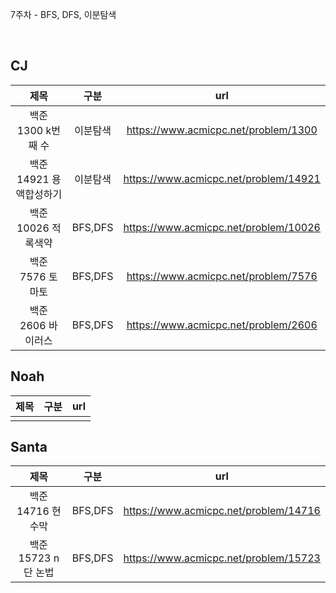 7주차 - BFS, DFS, 이분탐색

</br>

## CJ

|제목|구분|url|
|:------:|:---:|:---:|
|백준 1300 k번째 수|이분탐색|https://www.acmicpc.net/problem/1300|
|백준 14921 용액합성하기|이분탐색|https://www.acmicpc.net/problem/14921|
|백준 10026 적록색약|BFS,DFS|https://www.acmicpc.net/problem/10026|
|백준 7576 토마토|BFS,DFS|https://www.acmicpc.net/problem/7576|
|백준 2606 바이러스|BFS,DFS|https://www.acmicpc.net/problem/2606|

## Noah

| 제목 | 구분 | url |
|:------:|:---:|:---:|
||||


## Santa

|제목|구분|url|
|:------:|:---:|:---:|
|백준 14716 현수막|BFS,DFS|https://www.acmicpc.net/problem/14716|
|백준 15723 n단 논법|BFS,DFS|https://www.acmicpc.net/problem/15723|
